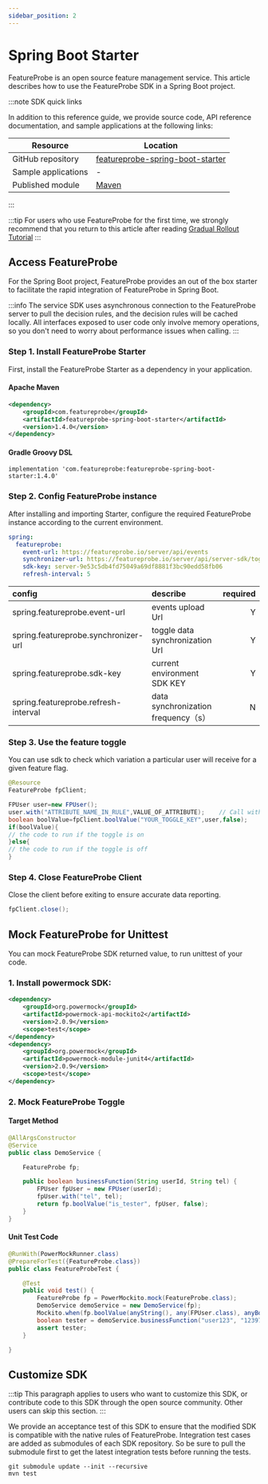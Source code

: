 ```yaml
---
sidebar_position: 2
---
```


# Spring Boot Starter

FeatureProbe is an open source feature management service. 
This article describes how to use the FeatureProbe SDK in a Spring Boot project.

:::note SDK quick links

In addition to this reference guide, we provide source code, API reference documentation, and sample applications at the following links:


| **Resource**  | **Location**                                                 |
| ------------- | ------------------------------------------------------------ |
| GitHub repository | [featureprobe-spring-boot-starter](https://github.com/FeatureProbe/featureprobe-spring-boot-starter) |
| Sample applications | -                                                            |
| Published module | [Maven](https://mvnrepository.com/artifact/com.featureprobe/featureprobe-spring-boot-starter) |

:::


:::tip
For users who use FeatureProbe for the first time, we strongly recommend that you return to this article after reading [Gradual Rollout Tutorial](../../tutorials/rollout_tutorial/)
:::

## Access FeatureProbe

For the Spring Boot project, FeatureProbe provides an out of the box starter to facilitate the rapid integration of FeatureProbe in Spring Boot.

:::info
The service SDK uses asynchronous connection to the FeatureProbe server to pull the decision rules,
and the decision rules will be cached locally. All interfaces exposed to user code only involve memory operations, 
so you don't need to worry about performance issues when calling.
:::

### Step 1. Install FeatureProbe Starter

First, install the FeatureProbe Starter as a dependency in your application.

#### Apache Maven

```xml
<dependency>
    <groupId>com.featureprobe</groupId>
    <artifactId>featureprobe-spring-boot-starter</artifactId>
    <version>1.4.0</version>
</dependency>
```

#### Gradle Groovy DSL

```text
implementation 'com.featureprobe:featureprobe-spring-boot-starter:1.4.0'
```

### Step 2. Config FeatureProbe instance

After installing and importing Starter, configure the required FeatureProbe instance according to the current environment.

```yaml
spring:
  featureprobe:
    event-url: https://featureprobe.io/server/api/events
    synchronizer-url: https://featureprobe.io/server/api/server-sdk/toggles
    sdk-key: server-9e53c5db4fd75049a69df8881f3bc90edd58fb06
    refresh-interval: 5
```

| config                               | describe                          | required |
|:-------------------------------------|:----------------------------------|---------:|
| spring.featureprobe.event-url        | events upload Url                 |        Y |
| spring.featureprobe.synchronizer-url | toggle data synchronization Url              |        Y |
| spring.featureprobe.sdk-key          | current environment SDK KEY       |        Y |
| spring.featureprobe.refresh-interval | data synchronization frequency（s） |        N |



### Step 3. Use the feature toggle

You can use sdk to check which variation a particular user will receive for a given feature flag.

```java
@Resource
FeatureProbe fpClient;
```

```java
FPUser user=new FPUser();
user.with("ATTRIBUTE_NAME_IN_RULE",VALUE_OF_ATTRIBUTE);    // Call with() for each attribute used in Rule.
boolean boolValue=fpClient.boolValue("YOUR_TOGGLE_KEY",user,false);
if(boolValue){
// the code to run if the toggle is on
}else{
// the code to run if the toggle is off
}
```

### Step 4. Close FeatureProbe Client

Close the client before exiting to ensure accurate data reporting.

```java
fpClient.close();
```

## Mock FeatureProbe for Unittest

You can mock FeatureProbe SDK returned value, to run unittest of your code.

### 1. Install powermock SDK:

```xml
<dependency>
    <groupId>org.powermock</groupId>
    <artifactId>powermock-api-mockito2</artifactId>
    <version>2.0.9</version>
    <scope>test</scope>
</dependency>
<dependency>
    <groupId>org.powermock</groupId>
    <artifactId>powermock-module-junit4</artifactId>
    <version>2.0.9</version>
    <scope>test</scope>
</dependency>
```

### 2. Mock FeatureProbe Toggle

#### Target Method

```java
@AllArgsConstructor
@Service
public class DemoService {

    FeatureProbe fp;

    public boolean businessFunction(String userId, String tel) {
        FPUser fpUser = new FPUser(userId);
        fpUser.with("tel", tel);
        return fp.boolValue("is_tester", fpUser, false);
    }
}
```
#### Unit Test Code

```java
@RunWith(PowerMockRunner.class)
@PrepareForTest({FeatureProbe.class})
public class FeatureProbeTest {

    @Test
    public void test() {
        FeatureProbe fp = PowerMockito.mock(FeatureProbe.class);
        DemoService demoService = new DemoService(fp);
        Mockito.when(fp.boolValue(anyString(), any(FPUser.class), anyBoolean())).thenReturn(true);
        boolean tester = demoService.businessFunction("user123", "12397347232");
        assert tester;
    }

}
```

## Customize SDK

:::tip
This paragraph applies to users who want to customize this SDK, or contribute code to this SDK through the open source community. Other users can skip this section.
:::

We provide an acceptance test of this SDK to ensure that the modified SDK is compatible with the native rules of FeatureProbe.
Integration test cases are added as submodules of each SDK repository. So be sure to pull the submodule first to get the latest integration tests before running the tests.

```shell
git submodule update --init --recursive
mvn test
```
